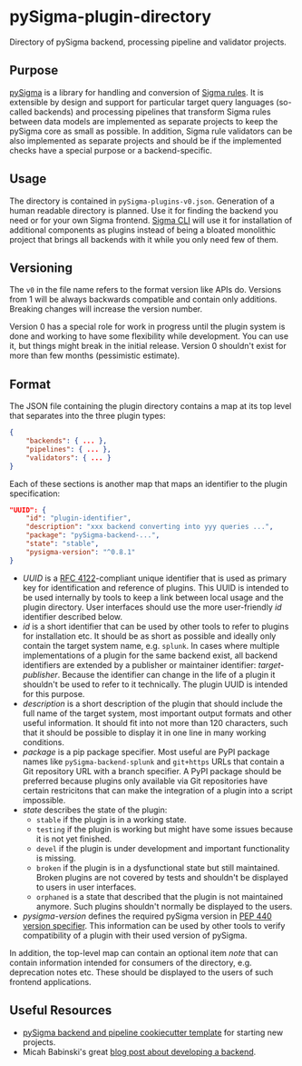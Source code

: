 # pySigma-plugin-directory
Directory of pySigma backend, processing pipeline and validator projects.

## Purpose

[pySigma](https://github.com/SigmaHQ/pySigma) is a library for handling and conversion of [Sigma
rules](https://github.com/SigmaHQ/sigma). It is extensible by design and support for particular target query languages
(so-called backends) and processing pipelines that transform Sigma rules between data models are implemented as separate
projects to keep the pySigma core as small as possible. In addition, Sigma rule validators can be also implemented as
separate projects and should be if the implemented checks have a special purpose or a backend-specific.

## Usage

The directory is contained in `pySigma-plugins-v0.json`. Generation of a human readable directory is planned. Use it for
finding the backend you need or for your own Sigma frontend. [Sigma CLI](https://github.com/SigmaHQ/sigma-cli) will use
it for installation of additional components as plugins instead of being a bloated monolithic project that brings all
backends with it while you only need few of them.

## Versioning

The `v0` in the file name refers to the format version like APIs do. Versions from 1 will be always backwards compatible and
contain only additions. Breaking changes will increase the version number.

Version 0 has a special role for work in progress until the plugin system is done and working to have some flexibility
while development. You can use it, but things might break in the initial release. Version 0 shouldn't exist for more
than few months (pessimistic estimate).

## Format

The JSON file containing the plugin directory contains a map at its top level that separates into the three plugin
types:

```json
{
    "backends": { ... },
    "pipelines": { ... },
    "validators": { ... }
}
```

Each of these sections is another map that maps an identifier to the plugin specification:

```json
"UUID": {
    "id": "plugin-identifier",
    "description": "xxx backend converting into yyy queries ...",
    "package": "pySigma-backend-...",
    "state": "stable",
    "pysigma-version": "^0.8.1"
}
```

* *UUID* is a [RFC 4122](https://www.rfc-editor.org/rfc/rfc4122)-compliant unique identifier that is used as primary key
  for identification and reference of plugins. This UUID is intended to be used internally by tools to keep a link
  between local usage and the plugin directory. User interfaces should use the more user-friendly *id* identifier
  described below.
* *id* is a short identifier that can be used by other tools to refer to plugins for installation etc. It
  should be as short as possible and ideally only contain the target system name, e.g. `splunk`. In cases where multiple
  implementations of a plugin for the same backend exist, all backend identifiers are extended by a publisher or
  maintainer identifier: *target-publisher*. Because the identifier can change in the life of a plugin it shouldn't be
  used to refer to it technically. The plugin UUID is intended for this purpose.
* *description* is a short description of the plugin that should include the full name of the target system, most
  important output formats and other useful information. It should fit into not more than 120 characters, such that it
  should be possible to display it in one line in many working conditions.
* *package* is a pip package specifier. Most useful are PyPI package names like `pySigma-backend-splunk` and `git+https`
  URLs that contain a Git repository URL with a branch specifier. A PyPI package should be preferred because plugins
  only available via Git repositories have certain restricitons that can make the integration of a plugin into a script
  impossible.
* *state* describes the state of the plugin:
  * `stable` if the plugin is in a working state.
  * `testing` if the plugin is working but might have some issues because it is not yet finished.
  * `devel` if the plugin is under development and important functionality is missing.
  * `broken` if the plugin is in a dysfunctional state but still maintained. Broken plugins are not covered by tests and
    shouldn't be displayed to users in user interfaces.
  * `orphaned` is a state that described that the plugin is not maintained anymore. Such plugins shouldn't normally
    be displayed to the users.
* *pysigma-version* defines the required pySigma version in [PEP 440 version
  specifier](https://peps.python.org/pep-0440/#version-specifiers). This information can be used by other tools to
  verify compatibility of a plugin with their used version of pySigma.

In addition, the top-level map can contain an optional item *note* that can contain information intended for consumers
of the directory, e.g. deprecation notes etc. These should be displayed to the users of such frontend applications.

## Useful Resources

* [pySigma backend and pipeline cookiecutter template](https://github.com/SigmaHQ/cookiecutter-pySigma-backend/) for
  starting new projects.
* Micah Babinski's great [blog post about developing a backend](https://micahbabinski.medium.com/creating-a-sigma-backend-for-fun-and-no-profit-ed16d20da142).